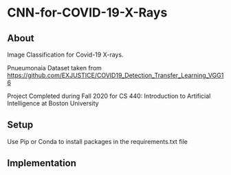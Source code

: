 # CNN-for-COVID-19-X-Rays

## About
Image Classification for Covid-19 X-rays. 

Pnueumonaia Dataset taken from https://github.com/EXJUSTICE/COVID19_Detection_Transfer_Learning_VGG16 

Project Completed during Fall 2020 for CS 440: Introduction to Artificial Intelligence at Boston University

## Setup
Use Pip or Conda to install packages in the requirements.txt file 


## Implementation
